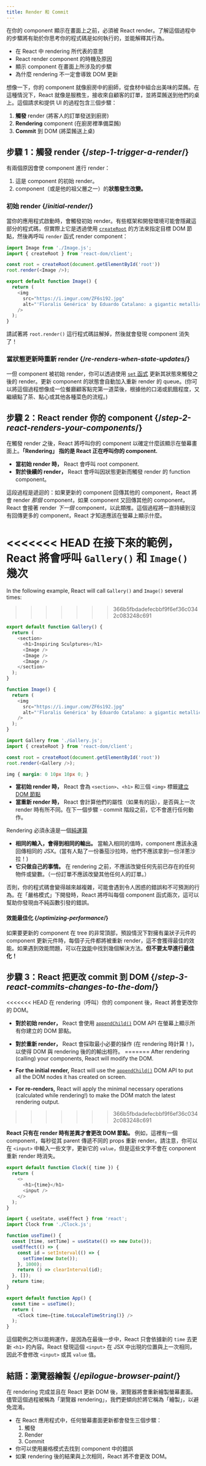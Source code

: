 ```yaml
---
title: Render 和 Commit
---
```


<Intro>

在你的 component 顯示在畫面上之前，必須被 React render。了解這個過程中的步驟將有助於你思考你的程式碼是如何執行的，並能解釋其行為。

</Intro>

<YouWillLearn>

* 在 React 中 rendering 所代表的意思
* React render component 的時機及原因
* 顯示 component 在畫面上所涉及的步驟
* 為什麼 rendering 不一定會導致 DOM 更新

</YouWillLearn>

想像一下，你的 component 就像廚房中的廚師，從食材中組合出美味的菜餚。在這種情況下，React 就像是服務生，接收來自顧客的訂單，並將菜餚送到他們的桌上。這個請求和提供 UI 的過程包含三個步驟：

1. **觸發** render (將客人的訂單發送到廚房)
2. **Rendering** component (在廚房裡準備菜餚)
3. **Commit** 到 DOM (將菜餚送上桌)

<IllustrationBlock sequential>
  <Illustration caption="Trigger" alt="React as a server in a restaurant, fetching orders from the users and delivering them to the Component Kitchen." src="/images/docs/illustrations/i_render-and-commit1.png" />
  <Illustration caption="Render" alt="The Card Chef gives React a fresh Card component." src="/images/docs/illustrations/i_render-and-commit2.png" />
  <Illustration caption="Commit" alt="React delivers the Card to the user at their table." src="/images/docs/illustrations/i_render-and-commit3.png" />
</IllustrationBlock>

## 步驟 1：觸發 render {/*step-1-trigger-a-render*/}

有兩個原因會使 component 進行 render：

1. 這是 component 的初始 render。
2. component（或是他的祖父層之一）的**狀態發生改變。**

### 初始 render {/*initial-render*/}

當你的應用程式啟動時，會觸發初始 render。有些框架和開發環境可能會隱藏這部分的程式碼，但實際上它是透過使用 [`createRoot`](/reference/react-dom/client/createRoot) 的方法來指定目標 DOM 節點，然後再呼叫 `render` 函式 render component：

<Sandpack>

```js src/index.js active
import Image from './Image.js';
import { createRoot } from 'react-dom/client';

const root = createRoot(document.getElementById('root'))
root.render(<Image />);
```

```js src/Image.js
export default function Image() {
  return (
    <img
      src="https://i.imgur.com/ZF6s192.jpg"
      alt="'Floralis Genérica' by Eduardo Catalano: a gigantic metallic flower sculpture with reflective petals"
    />
  );
}
```

</Sandpack>

請試著將 `root.render()` 這行程式碼註解掉，然後就會發現 component 消失了！

### 當狀態更新時重新 render {/*re-renders-when-state-updates*/}

一但 component 被初始 render，你可以透過使用 [`set` 函式](/reference/react/useState#setstate) 更新其狀態來觸發之後的 render。更新 component 的狀態會自動加入重新 render 的 queue。(你可以將這個過程想像成一位餐廳顧客點完第一道菜後，根據他的口渴或飢餓程度，又繼續點了茶、點心或其他各種菜色的流程。)

<IllustrationBlock sequential>
  <Illustration caption="State update..." alt="React as a server in a restaurant, serving a Card UI to the user, represented as a patron with a cursor for their head. The patron expresses they want a pink card, not a black one!" src="/images/docs/illustrations/i_rerender1.png" />
  <Illustration caption="...triggers..." alt="React returns to the Component Kitchen and tells the Card Chef they need a pink Card." src="/images/docs/illustrations/i_rerender2.png" />
  <Illustration caption="...render!" alt="The Card Chef gives React the pink Card." src="/images/docs/illustrations/i_rerender3.png" />
</IllustrationBlock>

## 步驟 2：React render 你的 component {/*step-2-react-renders-your-components*/}

在觸發 render 之後，React 將呼叫你的 component 以確定什麼該顯示在螢幕畫面上。**「Rendering」 指的是 React 正在呼叫你的 component.**

* **當初始 render 時，** React 會呼叫 root component.
* **對於後續的 render，** React 會呼叫因狀態更新而觸發 render 的 function component。

這段過程是遞迴的：如果更新的 component 回傳其他的 component，React 將會 render _那個_ component，如果 component 又回傳其他的 component，React 會接著 render _下一個_ component，以此類推。這個過程將一直持續到沒有回傳更多的 component，React 才知道應該在螢幕上顯示什麼。

<<<<<<< HEAD
在接下來的範例，React 將會呼叫 `Gallery()` 和 `Image()` 幾次
=======
In the following example, React will call `Gallery()` and `Image()` several times:
>>>>>>> 366b5fbdadefecbbf9f6ef36c0342c083248c691

<Sandpack>

```js src/Gallery.js active
export default function Gallery() {
  return (
    <section>
      <h1>Inspiring Sculptures</h1>
      <Image />
      <Image />
      <Image />
    </section>
  );
}

function Image() {
  return (
    <img
      src="https://i.imgur.com/ZF6s192.jpg"
      alt="'Floralis Genérica' by Eduardo Catalano: a gigantic metallic flower sculpture with reflective petals"
    />
  );
}
```

```js src/index.js
import Gallery from './Gallery.js';
import { createRoot } from 'react-dom/client';

const root = createRoot(document.getElementById('root'))
root.render(<Gallery />);
```

```css
img { margin: 0 10px 10px 0; }
```

</Sandpack>

* **當初始 render 時，** React 會為 `<section>`、`<h1>` 和三個 `<img>` 標籤[建立 DOM 節點](https://developer.mozilla.org/docs/Web/API/Document/createElement)
* **當重新 render 時，** React 會計算他們的屬性（如果有的話），是否與上一次 render 時有所不同。在下一個步驟 - commit 階段之前，它不會進行任何動作。

<Pitfall>

Rendering 必須永遠是一個[純運算](/learn/keeping-components-pure)

* **相同的輸入，會得到相同的輸出。** 當輸入相同的值時，component 應該永遠回傳相同的 JSX。(當有人點了一份番茄沙拉時，他們不應該拿到一份洋蔥沙拉！)
* **它只做自己的事情。** 在 rendering 之前，不應該改變任何先前已存在的任何物件或變數。（一份訂單不應該改變其他任何人的訂單。）

否則，你的程式碼會變得越來越複雜，可能會遇到令人困惑的錯誤和不可預測的行為。在「嚴格模式」下開發時，React 將呼叫每個 component 函式兩次，這可以幫助你發現由不純函數引發的錯誤。

</Pitfall>

<DeepDive>

#### 效能最佳化 {/*optimizing-performance*/}

如果要更新的 component 在 tree 的非常頂部，預設情況下對擁有巢狀子元件的 component 更新元件時，每個子元件都將被重新 render，這不會獲得最佳的效能。如果遇到效能問題，可以在[效能](https://reactjs.org/docs/optimizing-performance.html)中找到幾個解決方法。**但不要太早進行最佳化！**

</DeepDive>

## 步驟 3：React 把更改 commit 到 DOM {/*step-3-react-commits-changes-to-the-dom*/}

<<<<<<< HEAD
在 rendering（呼叫）你的 component 後，React 將會更改你的 DOM。

* **對於初始 render，** React 會使用 [`appendChild()`](https://developer.mozilla.org/docs/Web/API/Node/appendChild) DOM API 在螢幕上顯示所有你建立的 DOM 節點。
* **對於重新 render，** React 會採取最小必要的操作 (在 rendering 時計算！)，以使得 DOM 與 rendering 後的的輸出相符。
=======
After rendering (calling) your components, React will modify the DOM.

* **For the initial render,** React will use the [`appendChild()`](https://developer.mozilla.org/docs/Web/API/Node/appendChild) DOM API to put all the DOM nodes it has created on screen.
* **For re-renders,** React will apply the minimal necessary operations (calculated while rendering!) to make the DOM match the latest rendering output.
>>>>>>> 366b5fbdadefecbbf9f6ef36c0342c083248c691

**React 只有在 render 時有差異才會更改 DOM 節點。** 例如，這裡有一個 component，每秒從其 parent 傳遞不同的 props 重新 render。請注意，你可以在 `<input>` 中輸入一些文字，更新它的 `value`，但是這些文字不會在 conponent 重新 render 時消失。

<Sandpack>

```js src/Clock.js active
export default function Clock({ time }) {
  return (
    <>
      <h1>{time}</h1>
      <input />
    </>
  );
}
```

```js src/App.js hidden
import { useState, useEffect } from 'react';
import Clock from './Clock.js';

function useTime() {
  const [time, setTime] = useState(() => new Date());
  useEffect(() => {
    const id = setInterval(() => {
      setTime(new Date());
    }, 1000);
    return () => clearInterval(id);
  }, []);
  return time;
}

export default function App() {
  const time = useTime();
  return (
    <Clock time={time.toLocaleTimeString()} />
  );
}
```

</Sandpack>

這個範例之所以能夠運作，是因為在最後一步中，React 只會依據新的 `time` 去更新 `<h1>` 的內容。React 發現這個 `<input>` 在 JSX 中出現的位置與上一次相同，因此不會修改 `<input>` 或其 `value` 值。
## 結語：瀏覽器繪製 {/*epilogue-browser-paint*/}

在 rendering 完成並且在 React 更新 DOM 後，瀏覽器將會重新繪製螢幕畫面。儘管這個過程被稱為「瀏覽器 rendering」，我們更傾向於將它稱為「繪製」，以避免混淆。

<Illustration alt="A browser painting 'still life with card element'." src="/images/docs/illustrations/i_browser-paint.png" />

<Recap>

* 在 React 應用程式中，任何螢幕畫面更新都會發生三個步驟：
  1. 觸發
  2. Render
  3. Commit
* 你可以使用嚴格模式去找到 component 中的錯誤
* 如果 rendering 後的結果與上次相同，React 將不會更改 DOM。

</Recap>

